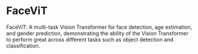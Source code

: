 # FaceViT
FaceViT: A multi-task Vision Transformer for face detection, age estimation, and gender prediction, demonstrating the ability of the Vision Transformer to perform great across different tasks such as object detection and classification.
